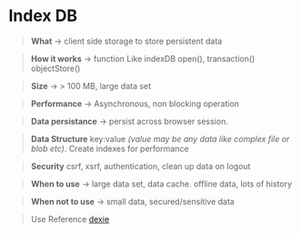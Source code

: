 # Index DB

> **What** -> client side storage to store persistent data

> **How it works** -> function Like indexDB open(), transaction() objectStore()

> **Size** -> > 100 MB, large data set

> **Performance** -> Asynchronous, non blocking operation

> **Data persistance** -> persist across browser session.

> **Data Structure** key:value _(value may be any data like complex file or blob etc)_. Create indexes for performance

> **Security** csrf, xsrf, authentication, clean up data on logout

> **When to use** -> large data set, data cache. offline data, lots of history

> **When not to use** -> small data, secured/sensitive data

> Use Reference [dexie](https://dexie.org/)
